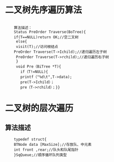 # 二叉树先序遍历算法
##
        算法描述：
        Status PreOrder Traverse(BoTree){
        if(T==NULL)return OK;//空二叉树
         else{
         visit(T);//访问根结点
        PreOrder Traverse(T->Ichild);//递归遍历左子树
         PreOrder Traverse(T->rchild);//递归遍历右子树
         }
         void Pre（BiTree *T){
           if（T!=NULL){
           printf（"%d\t",T->data);
           pre(T->Ichild）；
           pre（T->rchild）；}}
# 二叉树的层次遍历
## 算法描述
        typedef struct{
        BTNode data [MaxSize];//存放队、中元素
        int front ,rear;//队头和队尾指针
        }SqQueue;//顺序循环队列类型

